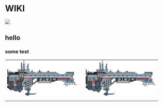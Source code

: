 # WIKI

![](\_assets/banner.png)

## hello

### some test



|                             |   |                             |
| --------------------------- | - | --------------------------- |
| ![](.gitbook/assets/u1.png) |   | ![](.gitbook/assets/u1.png) |
|                             |   |                             |
|                             |   |                             |
